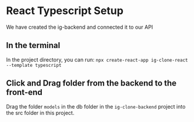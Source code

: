 # React Typescript Setup 
We have created the ig-backend and connected it to our API

## In the terminal 

In the project directory, you can run:
`npx create-react-app ig-clone-react --template typescript`

## Click and Drag folder from the backend to the front-end 
Drag the folder `models` in the db folder in the `ig-clone-backend` project into the src folder in this project. 